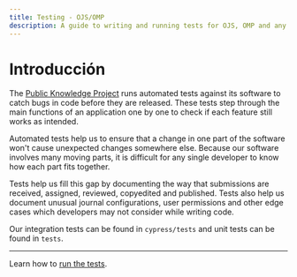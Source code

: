 ```yaml
---
title: Testing - OJS/OMP
description: A guide to writing and running tests for OJS, OMP and any of their plugins or themes.
---
```


# Introducción

The [Public Knowledge Project](https://pkp.sfu.ca/) runs automated tests against its software to catch bugs in code before they are released. These tests step through the main functions of an application one by one to check if each feature still works as intended.

Automated tests help us to ensure that a change in one part of the software won't cause unexpected changes somewhere else. Because our software involves many moving parts, it is difficult for any single developer to know how each part fits together.

Tests help us fill this gap by documenting the way that submissions are received, assigned, reviewed, copyedited and published. Tests also help us document unusual journal configurations, user permissions and other edge cases which developers may not consider while writing code.

Our integration tests can be found in `cypress/tests` and unit tests can be found in `tests`.

---

Learn how to [run the tests](getting-started).
